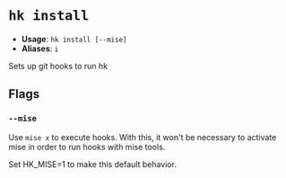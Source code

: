 # `hk install`

- **Usage**: `hk install [--mise]`
- **Aliases**: `i`

Sets up git hooks to run hk

## Flags

### `--mise`

Use `mise x` to execute hooks. With this, it won't
be necessary to activate mise in order to run hooks
with mise tools.

Set HK_MISE=1 to make this default behavior.

